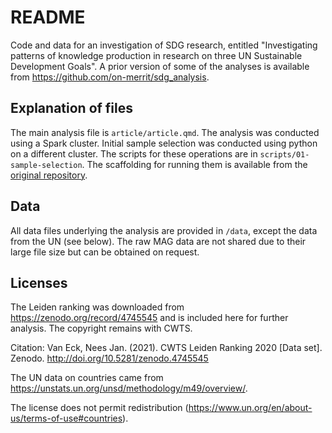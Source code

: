 # README

Code and data for an investigation of SDG research, entitled "Investigating 
patterns of knowledge production in research on three UN Sustainable Development
Goals". A prior version of some of the analyses is available from
https://github.com/on-merrit/sdg_analysis.


## Explanation of files
The main analysis file is `article/article.qmd`. The analysis was conducted 
using a Spark cluster. Initial sample selection was conducted using python on a
different cluster. The scripts for these operations are in 
`scripts/01-sample-selection`. The scaffolding for running them is available
from the 
[original repository](https://github.com/on-merrit/ON-MERRIT/tree/master/WP3/Task3.2/spark).


## Data
All data files underlying the analysis are provided in `/data`, except the data 
from the UN (see below). The raw MAG data are not shared due to their large file
size but can be obtained on request.

## Licenses
The Leiden ranking was downloaded from https://zenodo.org/record/4745545 and
is included here for further analysis. The copyright remains with CWTS.

Citation: Van Eck, Nees Jan. (2021). CWTS Leiden Ranking 2020 [Data set]. Zenodo. http://doi.org/10.5281/zenodo.4745545


The UN data on countries came from
https://unstats.un.org/unsd/methodology/m49/overview/.

The license does not permit redistribution
(https://www.un.org/en/about-us/terms-of-use#countries).
